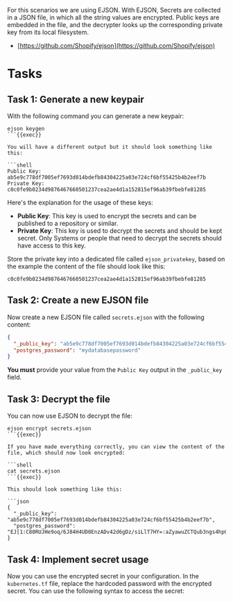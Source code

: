 For this scenarios we are using EJSON. With EJSON, Secrets are collected in a JSON file, in which all the string values are encrypted. Public keys are embedded in the file, and the decrypter looks up the corresponding private key from its local filesystem.

* [https://github.com/Shopify/ejson](https://github.com/Shopify/ejson)

# Tasks

## Task 1: Generate a new keypair

With the following command you can generate a new keypair:

```shell
ejson keygen
```{{exec}}

You will have a different output but it should look something like this:

```shell
Public Key:
ab5e9c778df7005ef7693d014bdefb84304225a03e724cf6bf55425b4b2eef7b
Private Key:
c0c0fe9b0234d9876467660501237cea2ae4d1a152815ef96ab39fbebfe81285
```

Here's the explanation for the usage of these keys:

* **Public Key**: This key is used to encrypt the secrets and can be published to a repository or similar.
* **Private Key**: This key is used to decrypt the secrets and should be kept secret. Only Systems or people that need to decrypt the secrets should have access to this key.

Store the private key into a dedicated file called `ejson_privatekey`, based on the example the content of the file should look like this:

```shell
c0c0fe9b0234d9876467660501237cea2ae4d1a152815ef96ab39fbebfe81285
````

## Task 2: Create a new EJSON file

Now create a new EJSON file called `secrets.ejson` with the following content:

```json
{
  "_public_key": "ab5e9c778df7005ef7693d014bdefb84304225a03e724cf6bf55425b4b2eef7b",
  "postgres_password": "mydatabasepassword"
}
```

**You must** provide your value from the `Public Key` output in the `_public_key` field.

## Task 3: Decrypt the file

You can now use EJSON to decrypt the file:

```shell
ejson encrypt secrets.ejson 
```{{exec}}

If you have made everything correctly, you can view the content of the file, which should now look encrypted:

```shell
cat secrets.ejson 
```{{exec}}

This should look something like this:

```json
{
  "_public_key": "ab5e9c778df7005ef7693d014bdefb84304225a03e724cf6bf55425b4b2eef7b",
  "postgres_password": "EJ[1:C80RUJHe9oq/6J84H4UD0EnzADv42d6gDz/siLlT7HY=:aZyawuZCTQub3ngs4hp0tvlbB8fPCtxJ:4TGFfC65CdeBhb1idGdX1h58zjGd/zPR59aqWR3rPmvYEg==]"
}
```

## Task 4: Implement secret usage

Now you can use the encrypted secret in your configuration. In the `kubernetes.tf` file, replace the hardcoded password with the encrypted secret. You can use the following syntax to access the secret:

```hcl
